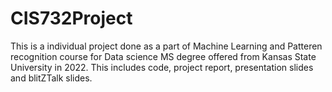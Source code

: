 # CIS732Project

This is a individual project done as a part of Machine Learning and Patteren recognition course for Data science MS degree offered from Kansas State University in 2022.
This includes code, project report, presentation slides and blitZTalk slides.

